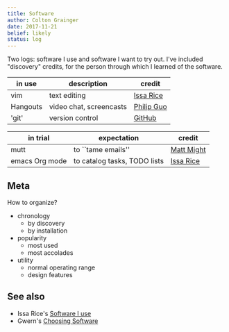 ```yaml
---
title: Software 
author: Colton Grainger
date: 2017-11-21
belief: likely 
status: log 
---
```


Two logs: software I use and software I want to try out. I've included "discovery" credits, for the person through which I learned of the software.

| in use | description | credit | 
| --- | --- | --- | 
| vim | text editing | [Issa Rice][vim] |
| Hangouts | video chat, screencasts | [Philip Guo][hangouts] |
| 'git' | version control | [GitHub][git] |

| in trial | expectation | credit | 
| --- | --- | --- | 
| mutt | to ``tame emails'' | [Matt Might][mutt] |
| emacs Org mode | to catalog tasks, TODO lists | [Issa Rice][emacs] |

## Meta
How to organize?
- chronology
	- by discovery
	- by installation
- popularity
	- most used
	- most accolades
- utility
	- normal operating range
	- design features

## See also
- Issa Rice's [Software I use](https://issarice.com/software)
- Gwern's [Choosing Software](https://www.gwern.net/Choosing-Software)

[mutt]: http://matt.might.net/articles/productivity-tips-hints-hacks-tricks-for-grad-students-academics/#email
[emacs]: https://issarice.com/emacs
[vim]: https://issarice.com/vim
[hangouts]: http://pgbovine.net/PG-Podcast-27-Roger-Peng.htm
[git]: https://help.github.com/articles/git-and-github-learning-resources/
